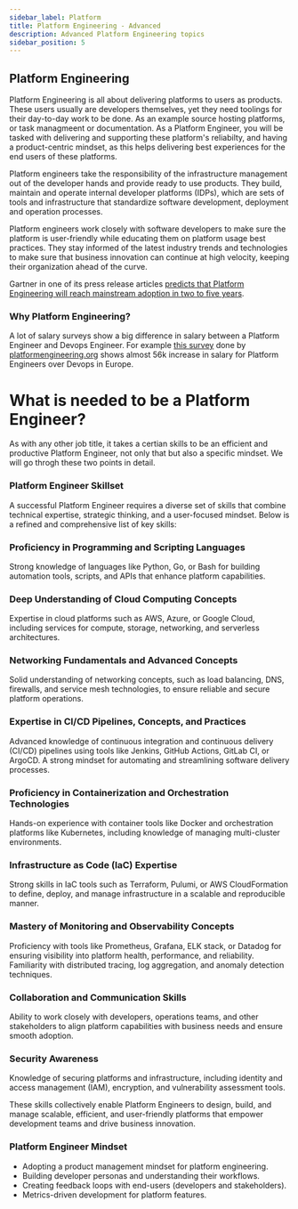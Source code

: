 ```yaml
---
sidebar_label: Platform
title: Platform Engineering - Advanced
description: Advanced Platform Engineering topics
sidebar_position: 5
---
```


## Platform Engineering
Platform Engineering is all about delivering platforms to users as products. These users usually are developers themselves, yet they need toolings for their day-to-day work to be done. As an example source hosting platforms, or task managmeent or documentation. As a Platform Engineer, you will be tasked with delivering and supporting these platform's reliabilty, and having a product-centric mindset, as this helps delivering best experiences for the end users of these platforms.

Platform engineers take the responsibility of the infrastructure management out of the developer hands and provide ready to use products. They build, maintain and operate internal developer platforms (IDPs), which are sets of tools and infrastructure that standardize software development, deployment and operation processes.

Platform engineers work closely with software developers to make sure the platform is user-friendly while educating them on platform usage best practices. They stay informed of the latest industry trends and technologies to make sure that business innovation can continue at high velocity, keeping their organization ahead of the curve.

Gartner in one of its press release articles [predicts that Platform Engineering will reach mainstream adoption in two to five years](https://www.gartner.com/en/newsroom/press-releases/2023-11-28-gartner-hype-cycle-shows-ai-practices-and-platform-engineering-will-reach-mainstream-adoption-in-software-engineering-in-two-to-five-years).

### Why Platform Engineering?
A lot of salary surveys show a big difference in salary between a Platform Engineer and Devops Engineer. For example [this survey](https://platformengineering.org/reports/state-of-platform-engineering-vol-3) done by [platformengineering.org](https://platofrmengineering.org) shows almost 56k increase in salary for Platform Engineers over Devops in Europe.

# What is needed to be a Platform Engineer?
As with any other job title, it takes a certian skills to be an efficient and productive Platform Engineer, not only that but also a specific mindset. We will go throgh these two points in detail.

### Platform Engineer Skillset

A successful Platform Engineer requires a diverse set of skills that combine technical expertise, strategic thinking, and a user-focused mindset. Below is a refined and comprehensive list of key skills:

### Proficiency in Programming and Scripting Languages
Strong knowledge of languages like Python, Go, or Bash for building automation tools, scripts, and APIs that enhance platform capabilities.
  
### Deep Understanding of Cloud Computing Concepts
Expertise in cloud platforms such as AWS, Azure, or Google Cloud, including services for compute, storage, networking, and serverless architectures.
  
### Networking Fundamentals and Advanced Concepts
Solid understanding of networking concepts, such as load balancing, DNS, firewalls, and service mesh technologies, to ensure reliable and secure platform operations.
  
### Expertise in CI/CD Pipelines, Concepts, and Practices
Advanced knowledge of continuous integration and continuous delivery (CI/CD) pipelines using tools like Jenkins, GitHub Actions, GitLab CI, or ArgoCD. A strong mindset for automating and streamlining software delivery processes.
  
### Proficiency in Containerization and Orchestration Technologies
Hands-on experience with container tools like Docker and orchestration platforms like Kubernetes, including knowledge of managing multi-cluster environments.
  
### Infrastructure as Code (IaC) Expertise
Strong skills in IaC tools such as Terraform, Pulumi, or AWS CloudFormation to define, deploy, and manage infrastructure in a scalable and reproducible manner.
  
### Mastery of Monitoring and Observability Concepts
Proficiency with tools like Prometheus, Grafana, ELK stack, or Datadog for ensuring visibility into platform health, performance, and reliability. Familiarity with distributed tracing, log aggregation, and anomaly detection techniques.

### Collaboration and Communication Skills
Ability to work closely with developers, operations teams, and other stakeholders to align platform capabilities with business needs and ensure smooth adoption.
  
### Security Awareness
Knowledge of securing platforms and infrastructure, including identity and access management (IAM), encryption, and vulnerability assessment tools.

These skills collectively enable Platform Engineers to design, build, and manage scalable, efficient, and user-friendly platforms that empower development teams and drive business innovation.

### Platform Engineer Mindset
- Adopting a product management mindset for platform engineering.
- Building developer personas and understanding their workflows.
- Creating feedback loops with end-users (developers and stakeholders).
- Metrics-driven development for platform features.

